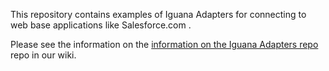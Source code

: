 This repository contains examples of Iguana Adapters for connecting to web base applications like Salesforce.com .

Please see the information on the <a href="http://help.interfaceware.com/category/building-interfaces/repositories/builtin-iguana-adapters">information on the Iguana Adapters repo</a> repo in our wiki.
